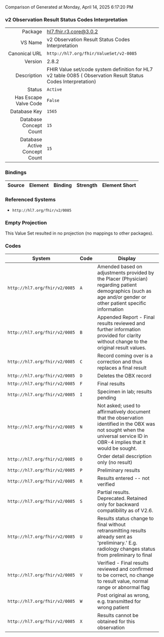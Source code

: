 Comparison of 
Generated at Monday, April 14, 2025 6:17:20 PM

### v2 Observation Result Status Codes Interpretation

|      |     |
| ---: | --- |
| Package | hl7.fhir.r3.core@3.0.2 |
| VS Name | v2 Observation Result Status Codes Interpretation |
| Canonical URL | `http://hl7.org/fhir/ValueSet/v2-0085` |
| Version | 2.8.2 |
| Description | FHIR Value set/code system definition for HL7 v2 table 0085 ( Observation Result Status Codes Interpretation) |
| Status | `Active` |
| Has Escape Valve Code | `False` |
| Database Key | `1565` |
| Database Concept Count | `15` |
| Database Active Concept Count | `15` |
### Bindings

| Source | Element | Binding | Strength | Element Short |
| ------ | ------- | ------- | -------- | ------------- |

### Referenced Systems

* `http://hl7.org/fhir/v2/0085`
### Empty Projection

This Value Set resulted in no projection (no mappings to other packages).

### Codes

| System | Code | Display |
| ------ | ---- | ------- |
| `http://hl7.org/fhir/v2/0085` | `A` | Amended based on adjustments provided by the Placer (Physician) regarding patient demographics (such as age and/or gender or other patient specific information |
| `http://hl7.org/fhir/v2/0085` | `B` | Appended Report - Final results reviewed and further information provided for clarity without change to the original result values. |
| `http://hl7.org/fhir/v2/0085` | `C` | Record coming over is a correction and thus replaces a final result |
| `http://hl7.org/fhir/v2/0085` | `D` | Deletes the OBX record |
| `http://hl7.org/fhir/v2/0085` | `F` | Final results |
| `http://hl7.org/fhir/v2/0085` | `I` | Specimen in lab; results pending |
| `http://hl7.org/fhir/v2/0085` | `N` | Not asked; used to affirmatively document that the observation identified in the OBX was not sought when the universal service ID in OBR-4 implies that it would be sought. |
| `http://hl7.org/fhir/v2/0085` | `O` | Order detail description only (no result) |
| `http://hl7.org/fhir/v2/0085` | `P` | Preliminary results |
| `http://hl7.org/fhir/v2/0085` | `R` | Results entered -- not verified |
| `http://hl7.org/fhir/v2/0085` | `S` | Partial results.   Deprecated. Retained only for backward compatibility as of V2.6. |
| `http://hl7.org/fhir/v2/0085` | `U` | Results status change to final without retransmitting results already sent as 'preliminary.'  E.g. radiology changes status from preliminary to final |
| `http://hl7.org/fhir/v2/0085` | `V` | Verified - Final results reviewed and confirmed to be correct, no change to result value, normal range or abnormal flag |
| `http://hl7.org/fhir/v2/0085` | `W` | Post original as wrong, e.g. transmitted for wrong patient |
| `http://hl7.org/fhir/v2/0085` | `X` | Results cannot be obtained for this observation |
